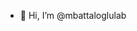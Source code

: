 - 👋 Hi, I’m @mbattaloglulab

<!---
mbattaloglulab/mbattaloglulab is a ✨ special ✨ repository because its `README.md` (this file) appears on your GitHub profile.
You can click the Preview link to take a look at your changes.
--->

